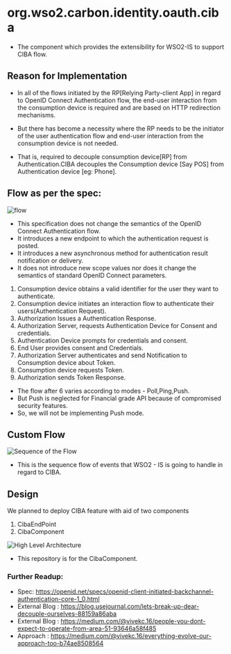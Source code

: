 # org.wso2.carbon.identity.oauth.ciba
* The component which provides the extensibility for WSO2-IS to support CIBA flow.


## Reason for Implementation
* In all of the flows initiated by the RP[Relying Party-client App] in regard to  OpenID Connect Authentication flow, the end-user interaction from the consumption device is required and are based on HTTP redirection mechanisms. 

* But there has become a necessity where the RP needs to be the initiator of the user authentication flow and end-user interaction from the consumption device is not needed.

* That is, required to decouple consumption device[RP] from Authentication.CIBA decouples the Consumption device [Say POS] from Authentication device [eg: Phone]. 

## Flow as per the spec:

![flow](https://miro.medium.com/max/1000/1*hIH7HdHg6P9eaRby1zA1Gg.png)
* This specification does not change the semantics of the OpenID Connect Authentication flow. 
* It introduces a new endpoint to which the authentication request is posted. 
* It introduces a new asynchronous method for authentication result notification or delivery. 
* It does not introduce new scope values nor does it change the semantics of standard OpenID Connect parameters.

1. Consumption device obtains a valid identifier for the user they want to authenticate.
2. Consumption device initiates an interaction flow to authenticate their users(Authentication Request).
3. Authorization Issues a Authentication Response.
4. Authorization Server, requests Authentication Device for Consent and credentials. 
5. Authentication Device prompts for credentials and consent.
6. End User provides consent and Credentials.
7. Authorization Server authenticates and send Notification to Consumption device about Token.
8. Consumption device requests Token.
9. Authorization sends Token Response.

* The flow after 6 varies according to modes - Poll,Ping,Push.
* But Push is neglected for Financial grade API because of compromised security features.
* So, we will not be implementing Push mode.

## Custom Flow
![Sequence of the Flow](https://miro.medium.com/max/1576/1*5VJP-zVlIBHV739doqT4vA.png)
* This is the sequence flow of events that WSO2 - IS is going to handle in regard to CIBA.

## Design

We planned to deploy CIBA feature with aid of two components
1. CibaEndPoint
2. CibaComponent

![High Level Architecture](https://miro.medium.com/max/2753/1*k1qforLqv0t55dgNT1i-Bg.png)
* This repository is for the CibaComponent.


### Further Readup:
* Spec: https://openid.net/specs/openid-client-initiated-backchannel-authentication-core-1_0.html
* External Blog : https://blog.usejournal.com/lets-break-up-dear-decouple-ourselves-88159a86aba
* External Blog : https://medium.com/@vivekc.16/people-you-dont-expect-to-operate-from-area-51-93646a58f485
* Approach : https://medium.com/@vivekc.16/everything-evolve-our-approach-too-b74ae8508564
